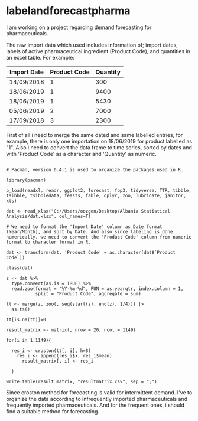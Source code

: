 # labelandforecastpharma

I am working on a project regarding demand forecasting for pharmaceuticals.

The raw import data which used includes information of; import dates, labels of active pharmaceutical ingredient (Product Code), and quantities in an excel table. For example:

| Import Date | Product Code | Quantity |
|-------------|--------------|----------|
| 14/09/2018  |       1      |    300   |
| 18/06/2019  |       1      |   9400   |
| 18/06/2019  |       1      |   5430   |
| 05/06/2019  |       2      |   7000   |
| 17/09/2018  |       3      |   2300   |

First of all i need to merge the same dated and same labelled entries, for example, there is only one importation on 18/06/2019 for product labelled as "1". Also i need to convert the data frame to time series, sorted by dates and with 'Product Code' as a character and 'Quantity' as numeric.

```

# Pacman, version 0.4.1 is used to organize the packages used in R.

library(pacman)

p_load(readxl, readr, ggplot2, forecast, fpp3, tidyverse, TTR, tibble, tsibble, tsibbledata, feasts, fable, dplyr, zoo, lubridate, janitor, xts)

dat <- read_xlsx("C://Users/oozgen/Desktop/Albania Statistical Analysis/dat.xlsx", col_names=T)

# We need to format the 'Import Date' column as Date format (Year/Month), and sort by Date. And also since labeling is done numerically, we need to convert the 'Product Code' column from numeric format to character format in R.

dat <- transform(dat, 'Product Code' = as.character(dat$`Product Code`))

class(dat)

z <- dat %>%
  type.convert(as.is = TRUE) %>%
  read.zoo(format = "%Y-%m-%d", FUN = as.yearqtr, index.column = 1,
           split = "Product.Code", aggregate = sum)

tt <- merge(z, zoo(, seq(start(z), end(z), 1/4))) |>
  as.ts()

tt[is.na(tt)]=0

result_matrix <- matrix(, nrow = 20, ncol = 1149)

for(i in 1:1149){
  
  res_i <- croston(tt[, i], h=8)
    res_i <- append(res_i$x, res_i$mean)
      result_matrix[, i] <- res_i
  
  }

write.table(result_matrix, "resultmatrix.csv", sep = ";")

```

Since croston method for forecasting is valid for intermittent demand. I've to organize the data according to infrequently imported pharmaceuticals and frequently imported pharmaceuticals. And for the frequent ones, i should find a suitable method for forecasting.


